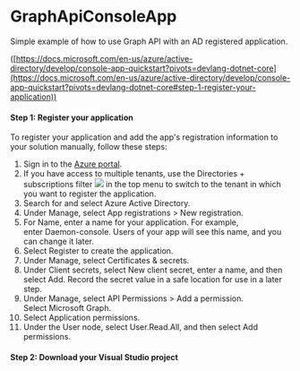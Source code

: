 # GraphApiConsoleApp
Simple example of how to use Graph API with an AD registered application.

([https://docs.microsoft.com/en-us/azure/active-directory/develop/console-app-quickstart?pivots=devlang-dotnet-core](https://docs.microsoft.com/en-us/azure/active-directory/develop/console-app-quickstart?pivots=devlang-dotnet-core#step-1-register-your-application))
#### Step 1: Register your application

To register your application and add the app's registration information to your solution manually, follow these steps:

1.  Sign in to the [Azure portal](https://portal.azure.com/).
2.  If you have access to multiple tenants, use the Directories + subscriptions filter ![](https://docs.microsoft.com/en-us/azure/active-directory/develop/media/common/portal-directory-subscription-filter.png) in the top menu to switch to the tenant in which you want to register the application.
3.  Search for and select Azure Active Directory.
4.  Under Manage, select App registrations > New registration.
5.  For Name, enter a name for your application. For example, enter Daemon-console. Users of your app will see this name, and you can change it later.
6.  Select Register to create the application.
7.  Under Manage, select Certificates & secrets.
8.  Under Client secrets, select New client secret, enter a name, and then select Add. Record the secret value in a safe location for use in a later step.
9.  Under Manage, select API Permissions > Add a permission. Select Microsoft Graph.
10. Select Application permissions.
11. Under the User node, select User.Read.All, and then select Add permissions.

#### [](https://docs.microsoft.com/en-us/azure/active-directory/develop/console-app-quickstart?pivots=devlang-dotnet-core#step-2-download-your-visual-studio-project)Step 2: Download your Visual Studio project
